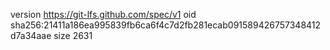 version https://git-lfs.github.com/spec/v1
oid sha256:21411a186ea995839fb6ca6f4c7d2fb281ecab091589426757348412d7a34aae
size 2631
